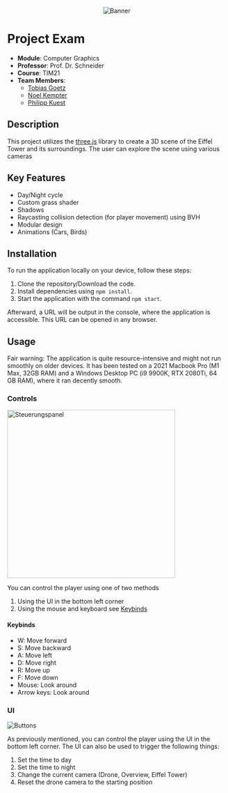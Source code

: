 <p align=center>
    <img src=https://github.com/DHBW-FN/tim21-computer-graphics/assets/26843910/4fb69ced-8412-45e3-81ef-58ec73c961c8 alt=Banner>
</p>

# Project Exam

- **Module**: Computer Graphics
- **Professor**: Prof. Dr. Schneider
- **Course**: TIM21
- **Team Members**:
    - [Tobias Goetz](https://github.com/TobiasGoetz)
    - [Noel Kempter](https://github.com/NoelKempter)
    - [Philipp Kuest](https://github.com/philippkuest)

## Description

This project utilizes the [three.js](https://threejs.org/) library to create a 3D scene of the Eiffel Tower and its
surroundings.
The user can explore the scene using various cameras

## Key Features

- Day/Night cycle
- Custom grass shader
- Shadows
- Raycasting collision detection (for player movement) using BVH
- Modular design
- Animations (Cars, Birds)

## Installation

To run the application locally on your device, follow these steps:

1. Clone the repository/Download the code.
2. Install dependencies using `npm install`.
3. Start the application with the command `npm start`.

Afterward, a URL will be output in the console, where the application is accessible.
This URL can be opened in any browser.

## Usage

Fair warning: The application is quite resource-intensive and might not run smoothly on older devices.
It has been tested on a 2021 Macbook Pro (M1 Max, 32GB RAM) and a Windows Desktop PC (i9 9900K, RTX 2080Ti, 64 GB RAM),
where it ran decently smooth.

### Controls
<img width="386" alt="Steuerungspanel" src="https://github.com/DHBW-FN/tim21-computer-graphics/assets/26843910/9af0e86f-d70a-4879-b6bf-322e746960e0">

You can control the player using one of two methods

1. Using the UI in the bottom left corner
2. Using the mouse and keyboard see [Keybinds](#keybinds)

#### Keybinds

- W: Move forward
- S: Move backward
- A: Move left
- D: Move right
- R: Move up
- F: Move down
- Mouse: Look around
- Arrow keys: Look around

### UI
![Buttons](https://github.com/DHBW-FN/tim21-computer-graphics/assets/26843910/33653fc0-43f7-4910-8341-855a34aba228)

As previously mentioned, you can control the player using the UI in the bottom left corner.
The UI can also be used to trigger the following things:

1. Set the time to day
2. Set the time to night
3. Change the current camera (Drone, Overview, Eiffel Tower)
4. Reset the drone camera to the starting position
